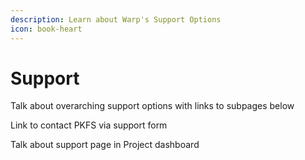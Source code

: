```yaml
---
description: Learn about Warp's Support Options
icon: book-heart
---
```


# Support

Talk about overarching support options with links to subpages below

Link to contact PKFS via support form

Talk about support page in Project dashboard
